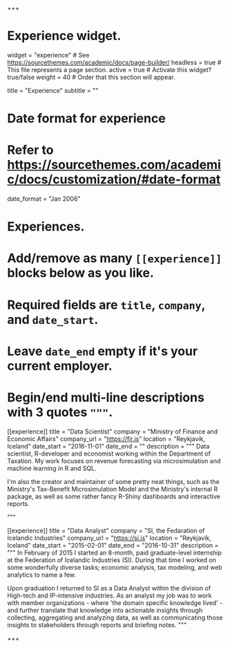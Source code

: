 +++
# Experience widget.
widget = "experience"  # See https://sourcethemes.com/academic/docs/page-builder/
headless = true  # This file represents a page section.
active = true  # Activate this widget? true/false
weight = 40  # Order that this section will appear.

title = "Experience"
subtitle = ""

# Date format for experience
#   Refer to https://sourcethemes.com/academic/docs/customization/#date-format
date_format = "Jan 2006"

# Experiences.
#   Add/remove as many `[[experience]]` blocks below as you like.
#   Required fields are `title`, `company`, and `date_start`.
#   Leave `date_end` empty if it's your current employer.
#   Begin/end multi-line descriptions with 3 quotes `"""`.
[[experience]]
  title = "Data Scientist"
  company = "Ministry of Finance and Economic Affairs"
  company_url = "https://fjr.is"
  location = "Reykjavík, Iceland"
  date_start = "2016-11-01"
  date_end = ""
  description = """
Data scientist, R-developer and economist working within the Department of Taxation. My work focuses on revenue forecasting via microsimulation and machine learning in R and SQL. 

I'm also the creator and maintainer of some pretty neat things, such as the Ministry's Tax-Benefit Microsimulation Model and the Ministry's internal R package, as well as some rather fancy R-Shiny dashboards and interactive reports.


  """

[[experience]]
  title = "Data Analyst"
  company = "SI, the Fedaration of Icelandic Industries"
  company_url = "https://si.is"
  location = "Reykjavík, Iceland"
  date_start = "2015-02-01"
  date_end = "2016-10-31"
  description = """
  In February of 2015 I started an 8-month, paid graduate-level internship at the Federation of Icelandic Industries (SI). During that time I worked on some wonderfully diverse tasks; economic analysis, tax modeling, and web analytics to name a few. 
  
  Upon graduation I returned to SI as a Data Analyst within the division of High-tech and IP-intensive industries. As an analyst my job was to work with member organizations - where 'the domain specific knowledge lived' - and further translate that knowledge into actionable insights through collecting, aggregating and analyzing data, as well as communicating those insights to stakeholders through reports and briefing notes.
"""


+++

